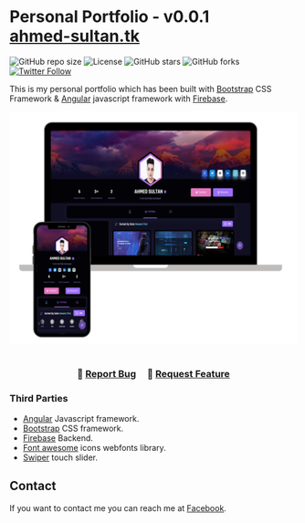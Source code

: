 
# Personal Portfolio - v0.0.1 <br/> [ahmed-sultan.tk](https://ahmed-sultan.tk)

![GitHub repo size](https://img.shields.io/github/repo-size/Ahmed-Soultan/Personal-Portfolio?style=plastic)
![License](https://img.shields.io/bower/l/Mi?style=plastic)
![GitHub stars](https://img.shields.io/github/stars/Ahmed-Soultan/Personal-Portfolio?style=social)
![GitHub forks](https://img.shields.io/github/forks/Ahmed-Soultan/Personal-Portfolio?style=social)
[![Twitter Follow](https://img.shields.io/twitter/follow/Ahmed-Soultan?style=social)](https://twitter.com/intent/follow?screen_name=Ahmed_a_sultan)


This is my personal portfolio which has been built with [Bootstrap](https://getbootstrap.com) CSS Framework & [Angular](https://angular.io) javascript framework with [Firebase](https://firebase.google.com/).

<div align="center">
  <img alt="Demo" src="./design.png" />
</div>

<br/>

<h3 align="center">
    🔹
    <a href="https://github.com/Ahmed-Soultan/Personal-Portfolio/issues">Report Bug</a> &nbsp; &nbsp;
    🔹
    <a href="https://github.com/Ahmed-Soultan/Personal-Portfolio/issues">Request Feature</a>
</h3>


### Third Parties
+ [Angular](https://angular.io/) Javascript framework.
+ [Bootstrap](https://getbootstrap.com/) CSS framework.
+ [Firebase](https://firebase.google.com/) Backend.
+ [Font awesome](https://fontawesome.com/) icons webfonts library.
+ [Swiper](https://swiperjs.com/) touch slider.

## Contact

If you want to contact me you can reach me at [Facebook](https://www.facebook.com/dev.ahmed.sultan).
